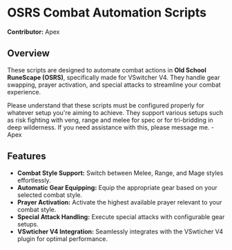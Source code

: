 # OSRS Combat Automation Scripts

**Contributor:** Apex

## Overview

These scripts are designed to automate combat actions in **Old School RuneScape (OSRS)**, specifically made for VSwitcher V4. They handle gear swapping, prayer activation, and special attacks to streamline your combat experience.

Please understand that these scripts must be configured properly for whatever setup you're aiming to achieve. They support various setups such as risk fighting with veng, range and melee for spec or for tri-bridding in deep wilderness. If you need assistance with this, please message me. - Apex

## Features

- **Combat Style Support:** Switch between Melee, Range, and Mage styles effortlessly.
- **Automatic Gear Equipping:** Equip the appropriate gear based on your selected combat style.
- **Prayer Activation:** Activate the highest available prayer relevant to your combat style.
- **Special Attack Handling:** Execute special attacks with configurable gear setups.
- **VSwticher V4 Integration:** Seamlessly integrates with the VSwticher V4 plugin for optimal performance.
